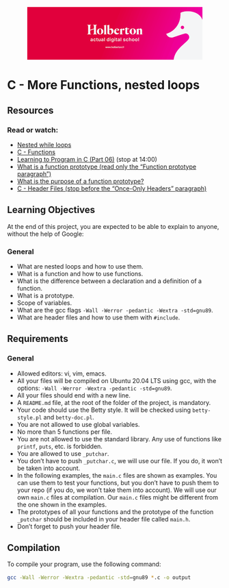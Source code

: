 <div align="center"><img src="https://github.com/ksyv/holbertonschool-web_front_end/blob/main/baniere_holberton.png"></div>

# C - More Functions, nested loops

## Resources

### Read or watch:
- [Nested while loops](https://example.com)
- [C - Functions](https://example.com)
- [Learning to Program in C (Part 06)](https://example.com) (stop at 14:00)
- [What is a function prototype (read only the “Function prototype paragraph”)](https://example.com)
- [What is the purpose of a function prototype?](https://example.com)
- [C - Header Files (stop before the “Once-Only Headers” paragraph)](https://example.com)

## Learning Objectives

At the end of this project, you are expected to be able to explain to anyone, without the help of Google:

### General
- What are nested loops and how to use them.
- What is a function and how to use functions.
- What is the difference between a declaration and a definition of a function.
- What is a prototype.
- Scope of variables.
- What are the gcc flags `-Wall -Werror -pedantic -Wextra -std=gnu89`.
- What are header files and how to use them with `#include`.

## Requirements

### General
- Allowed editors: vi, vim, emacs.
- All your files will be compiled on Ubuntu 20.04 LTS using gcc, with the options: `-Wall -Werror -Wextra -pedantic -std=gnu89`.
- All your files should end with a new line.
- A `README.md` file, at the root of the folder of the project, is mandatory.
- Your code should use the Betty style. It will be checked using `betty-style.pl` and `betty-doc.pl`.
- You are not allowed to use global variables.
- No more than 5 functions per file.
- You are not allowed to use the standard library. Any use of functions like `printf`, `puts`, etc. is forbidden.
- You are allowed to use `_putchar`.
- You don’t have to push `_putchar.c`, we will use our file. If you do, it won’t be taken into account.
- In the following examples, the `main.c` files are shown as examples. You can use them to test your functions, but you don’t have to push them to your repo (if you do, we won’t take them into account). We will use our own `main.c` files at compilation. Our `main.c` files might be different from the one shown in the examples.
- The prototypes of all your functions and the prototype of the function `_putchar` should be included in your header file called `main.h`.
- Don’t forget to push your header file.

## Compilation

To compile your program, use the following command:

```bash
gcc -Wall -Werror -Wextra -pedantic -std=gnu89 *.c -o output
